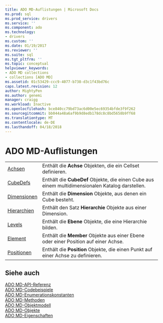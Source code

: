 ```yaml
---
title: ADO MD-Auflistungen | Microsoft Docs
ms.prod: sql
ms.prod_service: drivers
ms.service: ''
ms.component: ado
ms.technology:
- drivers
ms.custom: ''
ms.date: 01/19/2017
ms.reviewer: ''
ms.suite: sql
ms.tgt_pltfrm: ''
ms.topic: conceptual
helpviewer_keywords:
- ADO MD collections
- collections [ADO MD]
ms.assetid: 01c53429-ccc9-4077-b738-d3c1f43bd76c
caps.latest.revision: 12
author: MightyPen
ms.author: genemi
manager: craigg
ms.workload: Inactive
ms.openlocfilehash: bce840cc79bd73ac6d00e5ec69354bfde3f9f262
ms.sourcegitcommit: bb044a48a6af9b9d8edb178dc8c8bd5658b9ff68
ms.translationtype: MT
ms.contentlocale: de-DE
ms.lasthandoff: 04/18/2018
---
```

# <a name="ado-md-collections"></a>ADO MD-Auflistungen
|||  
|-|-|  
|[Achsen](../../../ado/reference/ado-md-api/axes-collection-ado-md.md)|Enthält die **Achse** Objekten, die ein Cellset definieren.|  
|[CubeDefs](../../../ado/reference/ado-md-api/cubedef-object-ado-md.md)|Enthält die **CubeDef** Objekte, die einen Cube aus einem multidimensionalen Katalog darstellen.|  
|[Dimensionen](../../../ado/reference/ado-md-api/dimension-object-ado-md.md)|Enthält die **Dimension** Objekte, aus denen ein Cube besteht.|  
|[Hierarchien](../../../ado/reference/ado-md-api/hierarchy-object-ado-md.md)|Enthält den Satz **Hierarchie** Objekte aus einer Dimension.|  
|[Levels](../../../ado/reference/ado-md-api/level-object-ado-md.md)|Enthält die **Ebene** Objekte, die eine Hierarchie bilden.|  
|[Element](../../../ado/reference/ado-md-api/members-collection-ado-md.md)|Enthält die **Member** Objekte aus einer Ebene oder einer Position auf einer Achse.|  
|[Positionen](../../../ado/reference/ado-md-api/positions-collection-ado-md.md)|Enthält die **Position** Objekte, die einen Punkt auf einer Achse zu definieren.|  
  
## <a name="see-also"></a>Siehe auch  
 [ADO MD-API-Referenz](../../../ado/reference/ado-md-api/ado-md-api-reference.md)   
 [ADO MD-Codebeispiele](../../../ado/reference/ado-md-api/ado-md-code-examples.md)   
 [ADO MD-Enumerationskonstanten](../../../ado/reference/ado-md-api/ado-md-enumerated-constants.md)   
 [ADO MD-Methoden](../../../ado/reference/ado-md-api/ado-md-methods.md)   
 [ADO MD-Objektmodell](../../../ado/reference/ado-md-api/ado-md-object-model.md)   
 [ADO MD-Objekte](../../../ado/reference/ado-md-api/ado-md-objects.md)   
 [ADO MD-Eigenschaften](../../../ado/reference/ado-md-api/ado-md-properties.md)

